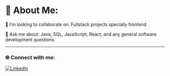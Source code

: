 # 💫 About Me:

👯 I’m looking to collaborate on:
Fullstack projects specially frontend

💬 Ask me about:
Java, SQL, JavaScript, React, and any general software development questions.

---

### 🌐 Connect with me:

[![LinkedIn](https://img.shields.io/badge/LinkedIn-0077B5?style=for-the-badge&logo=linkedin&logoColor=white)](https://linkedin.com/in/roshan-budhathoki-5a803b159/)

